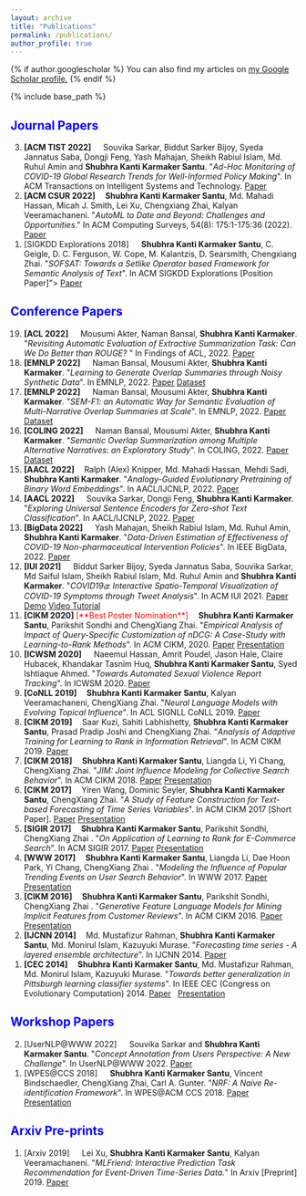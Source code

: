 ```yaml
---
layout: archive
title: "Publications"
permalink: /publications/
author_profile: true
---
```


{% if author.googlescholar %}
  You can also find my articles on <u><a href="{{author.googlescholar}}">my Google Scholar profile</a>.</u>
{% endif %}

{% include base_path %}


## <span style="color:blue">Journal Papers</span>
<ol reversed=true>
<li> <b>[ACM TIST 2022] &emsp;</b> Souvika Sarkar, Biddut Sarker Bijoy, Syeda Jannatus Saba, Dongji Feng, Yash Mahajan, Sheikh Rabiul Islam, Md. Ruhul Amin and <b>Shubhra Kanti Karmaker Santu</b>. "<i>Ad-Hoc Monitoring of COVID-19 Global Research Trends for Well-Informed Policy Making</i>". In ACM Transactions on Intelligent Systems and Technology.  <a href="/files/Publications/2022/COVID_Research_Tracker.pdf">Paper</a> </li>
<li> <b>[ACM CSUR 2022] &emsp;</b><b>Shubhra Kanti Karmaker Santu</b>, Md. Mahadi Hassan, Micah J. Smith, Lei Xu, Chengxiang Zhai, Kalyan Veeramachaneni. "<i>AutoML to Date and Beyond: Challenges and Opportunities</i>." In ACM Computing Surveys, 54(8): 175:1-175:36 (2022).  <a href="https://karmake2.github.io/files/Publications/2021/AutoML.pdf">Paper</a> </li>
<li>[SIGKDD Explorations 2018] &emsp; <b>Shubhra Kanti Karmaker Santu</b>, C. Geigle, D. C. Ferguson, W. Cope, M. Kalantzis, D. Searsmith, Chengxiang Zhai. "<i>SOFSAT: Towards a Setlike Operator based Framework for Semantic Analysis of Text</i>". In ACM SIGKDD Explorations [Position Paper]"> <a href="https://karmake2.github.io/files/Publications/2018/SOFSAT.pdf">Paper</a></li>
</ol>



## <span style="color:blue">Conference Papers</span>
<ol reversed>

<li> <b>[ACL 2022] &emsp;</b> Mousumi Akter, Naman Bansal, <b>Shubhra Kanti Karmaker</b>. "<i>Revisiting Automatic Evaluation of Extractive Summarization Task: Can We Do Better than ROUGE? </i>" In Findings of ACL, 2022. <a href="/files/Publications/2022/Sem-nCG.pdf">Paper</a> </li>

<li> <b>[EMNLP 2022] &emsp;</b> Naman Bansal, Mousumi Akter,  <b>Shubhra Kanti Karmaker</b>. "<i>Learning to Generate Overlap Summaries through Noisy Synthetic Data</i>". In EMNLP, 2022. <a href="/files/Publications/2022/SOFSAT_Synthetic_Data.pdf">Paper</a>	 <a href="/files/Publications/2022/SOFSAT_Data.zip">Dataset</a></li>

<li> <b>[EMNLP 2022] &emsp;</b> Naman Bansal, Mousumi Akter,  <b>Shubhra Kanti Karmaker</b>. "<i>SEM-F1: an Automatic Way for Semantic Evaluation of Multi-Narrative Overlap Summaries at Scale</i>". In EMNLP, 2022. <a href="/files/Publications/2022/SEM_F1.pdf">Paper</a>	<a href="/files/Publications/2022/SOFSAT_Data.zip">Dataset</a></li>

<li> <b>[COLING 2022] &emsp;</b> Naman Bansal, Mousumi Akter,  <b>Shubhra Kanti Karmaker</b>. "<i>Semantic Overlap Summarization among Multiple Alternative Narratives: an Exploratory Study</i>". In COLING, 2022. <a href="/files/Publications/2022/SOFSAT_Intro.pdf">Paper</a>	<a href="/files/Publications/2022/SOFSAT_Data.zip">Dataset</a></li>

<li> <b>[AACL 2022] &emsp;</b>Ralph (Alex) Knipper, Md. Mahadi Hassan, Mehdi Sadi, <b>Shubhra Kanti Karmaker</b>. "<i>Analogy-Guided Evolutionary Pretraining of Binary Word Embeddings</i>". In AACL/IJCNLP, 2022. <a href="/files/Publications/2022/Genetic_Embedding.pdf">Paper</a> </li>

<li> <b>[AACL 2022] &emsp;</b> Souvika Sarkar, Dongji Feng, <b>Shubhra Kanti Karmaker</b>. "<i>Exploring Universal Sentence Encoders for Zero-shot Text Classification</i>". In AACL/IJCNLP, 2022. <a href="/files/Publications/2022/Annotate_USE.pdf">Paper</a> </li>

<li> <b>[BigData 2022] &emsp;</b> Yash Mahajan, Sheikh Rabiul Islam, Md. Ruhul Amin, <b>Shubhra Kanti Karmaker</b>. "<i>Data-Driven Estimation of Effectiveness of COVID-19 Non-pharmaceutical Intervention Policies</i>". In IEEE BigData, 2022. <a href="/files/Publications/2022/COVID_NPI_BigData.pdf">Paper</a> </li>

<li> <b>[IUI 2021]  &emsp;</b> Biddut Sarker Bijoy, Syeda Jannatus Saba, Souvika Sarkar, Md Saiful Islam, Sheikh Rabiul Islam, Md. Ruhul Amin and <b>Shubhra Kanti Karmaker</b>. "<i>COVID19𝛼: Interactive Spatio-Temporal Visualization of COVID-19 Symptoms through Tweet Analysis</i>". In ACM IUI 2021.  <a href="https://karmake2.github.io/files/Publications/2021/COVID19.pdf">Paper</a>  <a href="https://bijoy-sust.github.io/Covid19/">Demo</a>	<a href="https://drive.google.com/file/d/1Buj9xNEZsKLLSSjaqnuWrynIJ4qWmeMC/view?usp=sharing">Video Tutorial</a></li>

<li> <b>[CIKM 2020] </b><span style="color:red"> [**Best Poster Nomination**]</span>  &emsp;<b>Shubhra Kanti Karmaker Santu</b>, Parikshit Sondhi and ChengXiang Zhai. "<i>Empirical Analysis of Impact of Query-Specific Customization of nDCG: A Case-Study with Learning-to-Rank Methods</i>". In ACM CIKM, 2020. 	<a href="https://karmake2.github.io/files/Publications/2020/NDCG.pdf">Paper</a>  <a href="https://karmake2.github.io/files/Publications/2020/NDCG.pdf">Presentation</a></li>

<li> <b>[ICWSM 2020] &emsp;</b>  Naeemul Hassan, Amrit Poudel, Jason Hale, Claire Hubacek, Khandakar Tasnim Huq, <b>Shubhra Kanti Karmaker Santu</b>, Syed Ishtiaque Ahmed. "<i>Towards Automated Sexual Violence Report Tracking</i>".	In ICWSM 2020. 	<a href="https://karmake2.github.io/files/Publications/2019/Metoo.pdf">Paper</a>	</li>

<li> <b>[CoNLL 2019] &emsp;</b><b>Shubhra Kanti Karmaker Santu</b>, Kalyan Veeramachaneni, ChengXiang Zhai. "<i>Neural Language Models with Evolving Topical Influence</i>".	In ACL SIGNLL CoNLL 2019. <a href="https://karmake2.github.io/files/Publications/2019/TILM.pdf">Paper</a></li>

<li> <b>[CIKM 2019] &emsp;</b>Saar Kuzi, Sahiti Labhishetty, <b>Shubhra Kanti Karmaker Santu</b>, Prasad Pradip Joshi and ChengXiang Zhai. "<i>Analysis of Adaptive Training for Learning to Rank in Information Retrieval</i>". In ACM CIKM 2019. <a href="https://karmake2.github.io/files/Publications/2019/Robust_LTR.pdf">Paper</a>	</li>

<li><b>[CIKM 2018] &emsp;</b><b>Shubhra Kanti Karmaker Santu</b>, Liangda Li, Yi Chang, ChengXiang Zhai. "<i>JIM: Joint Influence Modeling for Collective Search Behavior</i>".  In ACM CIKM 2018. <a href="https://karmake2.github.io/files/Publications/2018/Multivariate_Influence.pdf">Paper</a>	<a href="https://karmake2.github.io/files/Publications/2018/JIM.pptx">Presentation</a></li>

<li><b>[CIKM 2017] &emsp;</b>Yiren Wang, Dominic Seyler, <b>Shubhra Kanti Karmaker Santu</b>, ChengXiang Zhai. "<i>A Study of Feature Construction for Text-based Forecasting of Time Series Variables</i>". In ACM CIKM 2017 [Short Paper]. <a href="https://karmake2.github.io/files/Publications/2017/sp0985-wangA.pdf">Paper</a>	<a href="https://karmake2.github.io/files/Publications/2017/CIKM2017-poster.pdf">Presentation</a>	</li>

<li> <b>[SIGIR 2017] &emsp;</b><b>Shubhra Kanti Karmaker Santu</b>, Parikshit Sondhi, ChengXiang Zhai	. "<i>On Application of Learning to Rank for E-Commerce Search</i>". In ACM SIGIR 2017. <a href="https://karmake2.github.io/files/Publications/2017/LETOR_ECOM.pdf">Paper</a>	<a href="https://karmake2.github.io/files/Publications/2017/SIGIRPresentation.pptx">Presentation</a></li>

<li><b>[WWW 2017] &emsp;</b><b>Shubhra Kanti Karmaker Santu</b>, Liangda Li, Dae Hoon Park, Yi Chang, ChengXiang Zhai	. "<i>Modeling the Influence of Popular Trending Events on User Search Behavior</i>". In WWW 2017. <a href="https://karmake2.github.io/files/Publications/2017/InfluenceModeling.pdf">Paper</a>  <a href="https://karmake2.github.io/files/Publications/2017/WWWPresentation.pptx">Presentation</a></li>	

<li><b>[CIKM 2016] &emsp;</b><b>Shubhra Kanti Karmaker Santu</b>, Parikshit Sondhi, ChengXiang Zhai	. "<i>Generative Feature Language Models for Mining Implicit Features from Customer Reviews</i>". In  ACM CIKM 2016. <a href="https://karmake2.github.io/files/Publications/2016/ImplicitFeatureMining.pdf">Paper</a>	<a href="https://karmake2.github.io/files/Publications/2016/CIKMPresentationImplicitFeatures.pptx">Presentation</a></li>	

<li><b>[IJCNN 2014] &emsp;</b>Md. Mustafizur Rahman, <b>Shubhra Kanti Karmaker Santu</b>, Md. Monirul Islam, Kazuyuki Murase. "<i>Forecasting time series - A layered ensemble architecture</i>". In IJCNN 2014. <a href="https://karmake2.github.io/files/Publications/2014/IJCNN_TSF.pdf">Paper</a></li>

<li><b>[CEC 2014] &emsp;</b><b>Shubhra Kanti Karmaker Santu</b>, Md. Mustafizur Rahman, Md. Monirul Islam, Kazuyuki Murase. "<i>Towards better generalization in Pittsburgh learning classifier systems</i>". In IEEE CEC (Congress on Evolutionary Computation) 2014. <a href="https://karmake2.github.io/files/Publications/2014/CEC_EDARIC.pdf">Paper</a>	&nbsp;&nbsp;<a href="https://karmake2.github.io/files/Publications/2014/EDARIC_Presenation.pptx">Presentation</a>	</li>
</ol>



## <span style="color:blue">Workshop Papers</span>
<ol reversed>
<li>[UserNLP@WWW 2022] &emsp; Souvika Sarkar and <b>Shubhra Kanti Karmaker Santu</b>. "<i>Concept Annotation from Users Perspective: A New Challenge</i>". In UserNLP@WWW  2022. <a href="https://karmake2.github.io/files/Publications/2022/Annotate.pdf">Paper</a>	</li>
<li>[WPES@CCS 2018] &emsp; <b>Shubhra Kanti Karmaker Santu</b>, Vincent Bindschaedler, ChengXiang Zhai, Carl A. Gunter. "<i>NRF: A Naive Re-identification Framework</i>". In WPES@ACM CCS 2018. <a href="https://karmake2.github.io/files/Publications/2018/NRF.pdf">Paper</a>	<a href="https://karmake2.github.io/files/Publications/2018/NRF.pptx">Presentation</a>	</li>
</ol>





## <span style="color:blue">Arxiv Pre-prints</span>
<ol reversed>
<li> [Arxiv 2019] &emsp; Lei Xu, <b>Shubhra Kanti Karmaker Santu</b>, Kalyan Veeramachaneni. "<i>MLFriend: Interactive Prediction Task Recommendation for Event-Driven Time-Series Data.</i>" In Arxiv [Preprint] 2019. <a href="https://karmake2.github.io/files/Publications/2019/MLFriend.pdf">Paper</a></li>
</ol>





	





